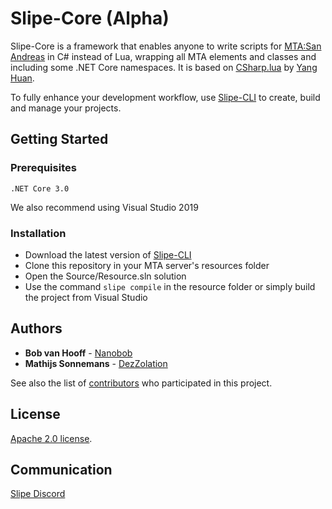# Slipe-Core (Alpha)

Slipe-Core is a framework that enables anyone to write scripts for [MTA:San Andreas](https://multitheftauto.com/) in C# instead of Lua, wrapping all MTA elements and classes and including some .NET Core namespaces. It is based on [CSharp.lua](https://github.com/yanghuan/CSharp.lua) by [Yang Huan](https://github.com/yanghuan).

To fully enhance your development workflow, use [Slipe-CLI](https://github.com/mta-slipe/Slipe-CLI) to create, build and manage your projects.

## Getting Started

### Prerequisites

```
.NET Core 3.0
```

We also recommend using Visual Studio 2019

### Installation

* Download the latest version of [Slipe-CLI](https://github.com/mta-slipe/Slipe-CLI/releases)
* Clone this repository in your MTA server's resources folder
* Open the Source/Resource.sln solution
* Use the command ```slipe compile``` in the resource folder or simply build the project from Visual Studio

## Authors

* **Bob van Hooff** - [Nanobob](https://github.com/NanoBob)
* **Mathijs Sonnemans** - [DezZolation](https://github.com/DezZolation)

See also the list of [contributors](https://github.com/mta-slipe/Slipe-Core/graphs/contributors) who participated in this project.

## License
[Apache 2.0 license](https://github.com/mta-slipe/Slipe-Core/blob/master/LICENSE).

## Communication

[Slipe Discord](https://discord.gg/sZ3GNPF)
